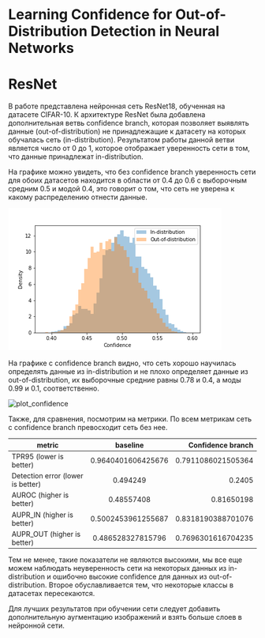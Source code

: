# Learning Confidence for Out-of-Distribution Detection in Neural Networks
# ResNet

В работе представлена нейронная сеть ResNet18, обученная на датасете CIFAR-10. К архитектуре ResNet была добавлена дополнительная ветвь confidence branch, которая позволяет выявлять данные (out-of-distribution) не принадлежащие к датасету на которых обучалась сеть (in-distribution). Результатом работы данной ветви является число от 0 до 1, которое отображает уверенность сети в том, что данные принадлежат in-distribution. 
 
На графике можно увидеть, что без confidence branch уверенность сети для обоих датасетов находится в области от 0.4 до 0.6 с выборочным средним 0.5 и модой 0.4, это говорит о том, что сеть не уверена к какому распределению отнести данные.
 
![plot_baseline]

[plot_baseline]: https://github.com/AstrakhantsevaAA/confidence_estimation_resnet/blob/master/plots/resnet_0.0.pth_confidence_hist_confidence.png
 
 
На графике с confidence branch видно, что сеть хорошо научилась определять данные из in-distribution и не плохо определяет данные из out-of-distribution, их выборочные средние равны 0.78 и 0.4, а моды 0.99 и 0.1, соответственно. 
 
![plot_confidence]

[plot_confidence]: 
 https://github.com/AstrakhantsevaAA/confidence_estimation_resnet/blob/master/plots/resnet_0.3.pth_confidence_hist_confidence.png
 
Также, для сравнения, посмотрим на метрики. По всем метрикам сеть с confidence branch превосходит сеть без нее.

| metric                            | baseline      | Confidence branch |
| ----------------------------------|:-------------:| -----:|
| TPR95 (lower is better)           | 0.9640401606425676 | 0.7911086021505364 |
| Detection error (lower is better) | 0.494249      | 0.2405 |
| AUROC (higher is better)          | 0.48557408      | 0.81650198|
| AUPR_IN (higher is better)        | 0.5002453961255687     | 0.8318190388701076|
| AUPR_OUT (higher is better)       | 0.486528327815796     | 0.7696301616704235|

Тем не менее, такие показатели не являются высокими, мы все еще можем наблюдать неуверенность сети на некоторых данных из in-distribution и ошибочно высокие confidence для данных из out-of-distribution. Второе обуславливается тем, что некоторые классы в датасетах пересекаются.
 
Для лучших результатов при обучении сети следует добавить дополнительную аугментацию изображений и взять больше слоев в нейронной сети. 
